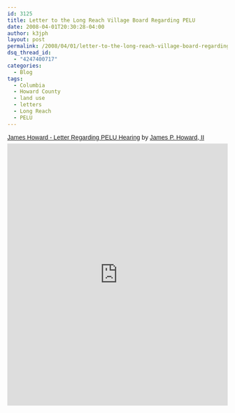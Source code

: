 ```yaml
---
id: 3125
title: Letter to the Long Reach Village Board Regarding PELU
date: 2008-04-01T20:30:28-04:00
author: k3jph
layout: post
permalink: /2008/04/01/letter-to-the-long-reach-village-board-regarding-pelu/
dsq_thread_id:
  - "4247400717"
categories:
  - Blog
tags:
  - Columbia
  - Howard County
  - land use
  - letters
  - Long Reach
  - PELU
---
```


<p  style=" margin: 12px auto 6px auto; font-family: Helvetica,Arial,Sans-serif; font-style: normal; font-variant: normal; font-weight: normal; font-size: 14px; line-height: normal; font-size-adjust: none; font-stretch: normal; -x-system-font: none; display: block;">   <a title="View James Howard - Letter Regarding PELU Hearing on Scribd" href="https://www.scribd.com/doc/2419118/James-Howard-Letter-Regarding-PELU-Hearing"  style="text-decoration: underline;" >James Howard - Letter Regarding PELU Hearing</a> by <a title="View James P. Howard, II's profile on Scribd" href="https://www.scribd.com/jh%40jameshoward.us"  style="text-decoration: underline;" >James P. Howard, II</a></p><iframe class="scribd_iframe_embed" src="https://www.scribd.com/embeds/2419118/content?start_page=1&view_mode=scroll&access_key=key-d91f97vufhdwi9nd8im&show_recommendations=true" data-auto-height="false" data-aspect-ratio="0.75" scrolling="no" id="doc_88805" width="100%" height="600" frameborder="0"></iframe>

